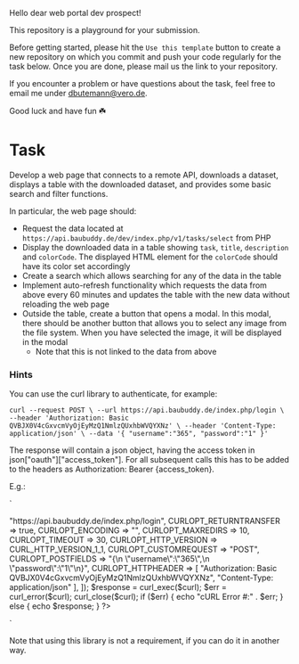 Hello dear web portal dev prospect!

This repository is a playground for your submission.

Before getting started, please hit the `Use this template` button to create a new repository on which you commit and push your code regularly for the task below. Once you are done, please mail us the link to your repository.

If you encounter a problem or have questions about the task, feel free to email me under <dbutemann@vero.de>.

Good luck and have fun ☘️

# Task

Develop a web page that connects to a remote API, downloads a dataset, displays a table with the downloaded dataset, and provides some basic search and filter functions.

In particular, the web page should:

- Request the data located at `https://api.baubuddy.de/dev/index.php/v1/tasks/select` from PHP
- Display the downloaded data in a table showing `task`, `title`, `description` and `colorCode`. The displayed HTML element for the `colorCode` should have its color set accordingly
- Create a search which allows searching for any of the data in the table
- Implement auto-refresh functionality which requests the data from above every 60 minutes and updates the table with the new data without reloading the web page
- Outside the table, create a button that opens a modal. In this modal, there should be another button that allows you to select any image from the file system. When you have selected the image, it will be displayed in the modal
  - Note that this is not linked to the data from above

### Hints
You can use the curl library to authenticate, for example: 

`curl --request POST \
  --url https://api.baubuddy.de/index.php/login \
  --header 'Authorization: Basic QVBJX0V4cGxvcmVyOjEyMzQ1NmlzQUxhbWVQYXNz' \
  --header 'Content-Type: application/json' \
  --data '{
        "username":"365",
        "password":"1"
}'`

The response will contain a json object, having the access token in json["oauth"]["access_token"]. For all subsequent calls this has to be added to the headers as Authorization: Bearer {access_token}.

E.g.:

`
<?php
$curl = curl_init();
curl_setopt_array($curl, [
  CURLOPT_URL => "https://api.baubuddy.de/index.php/login",
  CURLOPT_RETURNTRANSFER => true,
  CURLOPT_ENCODING => "",
  CURLOPT_MAXREDIRS => 10,
  CURLOPT_TIMEOUT => 30,
  CURLOPT_HTTP_VERSION => CURL_HTTP_VERSION_1_1,
  CURLOPT_CUSTOMREQUEST => "POST",
  CURLOPT_POSTFIELDS => "{\n        \"username\":\"365\",\n        \"password\":\"1\"\n}",
  CURLOPT_HTTPHEADER => [
    "Authorization: Basic QVBJX0V4cGxvcmVyOjEyMzQ1NmlzQUxhbWVQYXNz",
    "Content-Type: application/json"
  ],
]);
$response = curl_exec($curl);
$err = curl_error($curl);
curl_close($curl);
if ($err) {
  echo "cURL Error #:" . $err;
} else {
  echo $response;
}
?>
`

Note that using this library is not a requirement, if you can do it in another way. 

